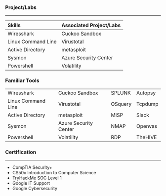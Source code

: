 ### Project/Labs 
* * *

| Skills             | Associated Project/Labs |
|:-------------------|:------------------------|
| Wiresshark         | Cuckoo Sandbox          |
| Linux Command Line | Virustotal              |
| Active Directory   | metasploit              |
| Sysmon             | Azure Security Center   |
| Powershell         | Volatility              |

### Familiar Tools

|                    |                       |         |         |
|:-------------------|:----------------------|:--------|:--------|
| Wiresshark         | Cuckoo Sandbox        | SPLUNK  | Autopsy |
| Linux Command Line | Virustotal            | OSquery | Tcpdump |
| Active Directory   | metasploit            | MISP    | Slack   |
| Sysmon             | Azure Security Center | NMAP    | Openvas |
| Powershell         | Volatility            | RDP     | TheHIVE |

### Certification
* * * 

*   CompTIA Security+
*   CS50x Introduction to Computer Science
*   TryHackMe SOC Level 1
*   Google IT Support
*   Google Cybersecurity 
